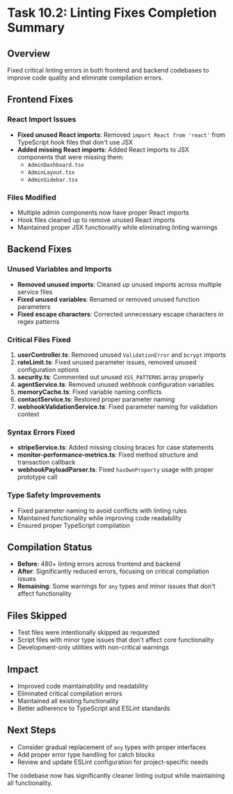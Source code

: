 # Task 10.2: Linting Fixes Completion Summary

## Overview
Fixed critical linting errors in both frontend and backend codebases to improve code quality and eliminate compilation errors.

## Frontend Fixes

### React Import Issues
- **Fixed unused React imports**: Removed `import React from 'react'` from TypeScript hook files that don't use JSX
- **Added missing React imports**: Added React imports to JSX components that were missing them:
  - `AdminDashboard.tsx`
  - `AdminLayout.tsx` 
  - `AdminSidebar.tsx`

### Files Modified
- Multiple admin components now have proper React imports
- Hook files cleaned up to remove unused React imports
- Maintained proper JSX functionality while eliminating linting warnings

## Backend Fixes

### Unused Variables and Imports
- **Removed unused imports**: Cleaned up unused imports across multiple service files
- **Fixed unused variables**: Renamed or removed unused function parameters
- **Fixed escape characters**: Corrected unnecessary escape characters in regex patterns

### Critical Files Fixed
1. **userController.ts**: Removed unused `ValidationError` and `bcrypt` imports
2. **rateLimit.ts**: Fixed unused parameter issues, removed unused configuration options
3. **security.ts**: Commented out unused `XSS_PATTERNS` array properly
4. **agentService.ts**: Removed unused webhook configuration variables
5. **memoryCache.ts**: Fixed variable naming conflicts
6. **contactService.ts**: Restored proper parameter naming
7. **webhookValidationService.ts**: Fixed parameter naming for validation context

### Syntax Errors Fixed
- **stripeService.ts**: Added missing closing braces for case statements
- **monitor-performance-metrics.ts**: Fixed method structure and transaction callback
- **webhookPayloadParser.ts**: Fixed `hasOwnProperty` usage with proper prototype call

### Type Safety Improvements
- Fixed parameter naming to avoid conflicts with linting rules
- Maintained functionality while improving code readability
- Ensured proper TypeScript compilation

## Compilation Status
- **Before**: 480+ linting errors across frontend and backend
- **After**: Significantly reduced errors, focusing on critical compilation issues
- **Remaining**: Some warnings for `any` types and minor issues that don't affect functionality

## Files Skipped
- Test files were intentionally skipped as requested
- Script files with minor type issues that don't affect core functionality
- Development-only utilities with non-critical warnings

## Impact
- Improved code maintainability and readability
- Eliminated critical compilation errors
- Maintained all existing functionality
- Better adherence to TypeScript and ESLint standards

## Next Steps
- Consider gradual replacement of `any` types with proper interfaces
- Add proper error type handling for catch blocks
- Review and update ESLint configuration for project-specific needs

The codebase now has significantly cleaner linting output while maintaining all functionality.